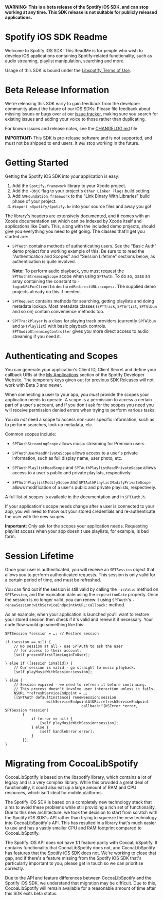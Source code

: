 **WARNING: This is a beta release of the Spotify iOS SDK, and can stop working
at any time. This SDK release is not suitable for publicly released applications.**


Spotify iOS SDK Readme
=======

Welcome to Spotify iOS SDK! This ReadMe is for people who wish to develop iOS
applications containing Spotify-related functionality, such as audio streaming,
playlist manipulation, searching and more.

Usage of this SDK is bound under the [Libspotify Terms of Use](https://developer.spotify.com/technologies/libspotify/terms-of-use-us/).


Beta Release Information
=======

We're releasing this SDK early to gain feedback from the developer community
about the future of our iOS SDKs. Please file feedback about missing issues or
bugs over at our [issue tracker](https://github.com/spotify/ios-sdk/issues),
making sure you search for existing issues and adding your voice to those
rather than duplicating.

For known issues and release notes, see the
[CHANGELOG.md](https://github.com/spotify/ios-sdk/blob/master/CHANGELOG.md)
file.

**IMPORTANT:** This SDK is pre-release software and is not supported, and must
not be shipped to end users. It *will* stop working in the future.

Getting Started
=======

Getting the Spotify iOS SDK into your application is easy:

1. Add the `Spotify.framework` library to your Xcode project.
2. Add the `-ObjC` flag to your project's `Other Linker Flags` build setting.
3. Add `AVFoundation.framework` to the "Link Binary With Libraries" build phase
   of your project.
4. `#import <Spotify/Spotify.h>` into your source files and away you go!

The library's headers are extensively documented, and it comes with an Xcode
documentation set which can be indexed by Xcode itself and applications like
Dash. This, along with the included demo projects, should give you everything
you need to get going. The classes that'll get you started are:

* `SPTAuth` contains methods of authenticating users. See the "Basic Auth" demo
  project for a working example of this. Be sure to to read the "Authentication and
  Scopes" and "Session Lifetime" sections below, as authentication is quite involved.

  **Note:** To perform audio playback, you must request the `SPTAuthStreamingScope`
  scope when using `SPTAuth`. To do so, pass an array containing the constant to
  `-loginURLForClientId:declaredRedirectURL:scopes:`. The supplied demo
  projects already do this if needed.

* `SPTRequest` contains methods for searching, getting playlists and doing
  metadata lookup. Most metadata classes (`SPTTrack`, `SPTArtist`, `SPTAlbum` and
  so on) contain convenience methods too.

* `SPTTrackPlayer` is a class for playing track providers (currently `SPTAlbum`
  and `SPTPlaylist`) with basic playback controls. `SPTAudioStreamingController`
  gives you more direct access to audio streaming if you need it.

Authenticating and Scopes
=======

You can generate your application's Client ID, Client Secret and define your
callback URIs at the [My Applications](https://developer.spotify.com/my-applications/)
section of the Spotify Developer Website. The temporary keys given out for previous
SDK Releases will not work with Beta 3 and newer.

When connecting a user to your app, you *must* provide the scopes your application
needs to operate. A scope is a permission to access a certain part of a user's account,
and if you don't ask for the scopes you need you will receive permission denied errors
when trying to perform various tasks.

You do *not* need a scope to access non-user specific information, such as to perform
searches, look up metadata, etc.

Common scopes include:

* `SPTAuthStreamingScope` allows music streaming for Premium users.

* `SPTAuthUserReadPrivateScope` allows access to a user's private information, such
  as full display name, user photo, etc.

* `SPTAuthPlaylistReadScope` and `SPTAuthPlaylistReadPrivateScope` allows access to
  a user's public and private playlists, respectively.

* `SPTAuthPlaylistModifyScope` and `SPTAuthPlaylistModifyPrivateScope` allows
  modification of a user's public and private playlists, respectively.

A full list of scopes is available in the documentation and in `SPTAuth.h`.

If your application's scope needs change after a user is connected to your app, you
will need to throw out your stored credentials and re-authenticate the user with the
new scopes.

**Important:** Only ask for the scopes your application needs. Requesting playlist
access when your app doesn't use playlists, for example, is bad form.

Session Lifetime
=======

Once your user is authenticated, you will receive an `SPTSession` object that allows
you to perform authenticated requests. This session is only valid for a certain
period of time, and must be refreshed.

You can find out if the session is still valid by calling the `-isValid` method on
`SPTSession`, and the expiration date using the `expirationDate` property. Once
the session is no longer valid, you can renew it using `SPTAuth`'s
`-renewSession:withServiceEndpointAtURL:callback:` method.

As an example, when your application is launched you'll want to restore your stored
session then check if it's valid and renew it if necessary. Your code flow would go
something like this:

```objc
SPTSession *session = …; // Restore session

if (session == nil) {
    // No session at all - use SPTAuth to ask the user
    // for access to their account.
    [self presentFirstTimeLoginToUser];

} else if ([session isValid]) {
    // Our session is valid - go straight to music playback.
    [self playMusicWithSession:session];

} else {
    // Session expired - we need to refresh it before continuing.
    // This process doesn't involve user interaction unless it fails.
    NSURL *refreshServiceEndpoint = …;
    [[SPTAuth defaultInstance] renewSession:session
                   withServiceEndpointAtURL:refreshServiceEndpoint
                                   callback:^(NSError *error, SPTSession *session)
        {
            if (error == nil) {
                [self playMusicWithSession:session];
            } else {
                [self handleError:error];
            }
        }];
}
```

Migrating from CocoaLibSpotify
=======

CocoaLibSpotify is based on the libspotify library, which contains a lot of
legacy and is a very complex library. While this provided a great deal of
functionality, it could also eat up a large amount of RAM and CPU resources,
which isn't ideal for mobile platforms.

The Spotify iOS SDK is based on a completely new technology stack that aims to
avoid these problems while still providing a rich set of functionality. Due to
this new architecture, we took the decision to start from scratch with the
Spotify iOS SDK's API rather than trying to squeeze the new technology into
CocoaLibSpotify's API. This has resulted in a library that's much easier to use
and has a vastly smaller CPU and RAM footprint compared to CocoaLibSpotify.

The Spotify iOS API does *not* have 1:1 feature parity with CocoaLibSpotify.
It contains functionality that CocoaLibSpotify does not, and CocoaLibSpotify
has features that the Spotify iOS SDK does not. We're working to close that
gap, and if there's a feature missing from the Spotify iOS SDK that's
particularly important to you, please get in touch so we can prioritise
correctly.

Due to the API and feature differences between CocoaLibSpotify and the Spotify
iOS SDK, we understand that migration may be difficult. Due to this,
CocoaLibSpotify will remain available for a reasonable amount of time after
this SDK exits beta status.
